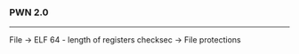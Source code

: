 ### PWN 2.0

---

File <filename> -> ELF 64 - length of registers 
checksec <filename> -> File protections

